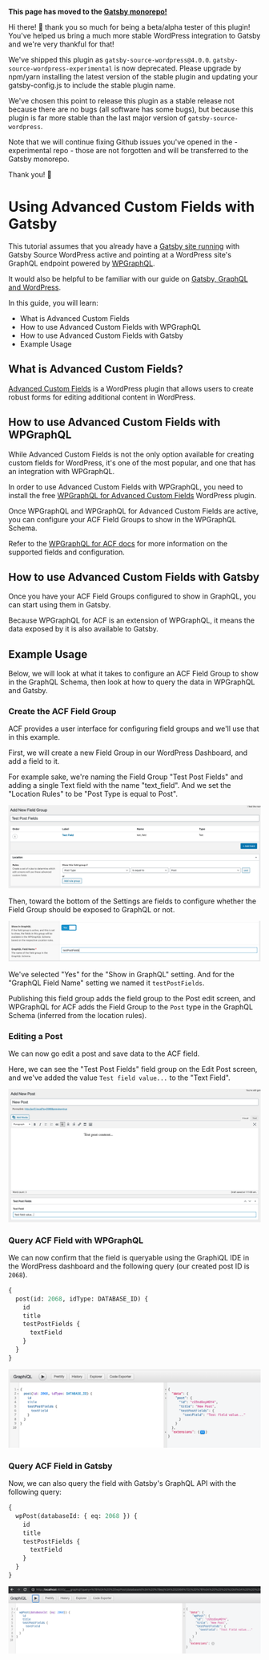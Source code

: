 **This page has moved to the [Gatsby monorepo!](https://github.com/gatsbyjs/gatsby/tree/master/packages/gatsby-source-wordpress/docs/tutorials/using-advanced-custom-fields.md)**

Hi there! 👋 thank you so much for being a beta/alpha tester of this plugin!
You've helped us bring a much more stable WordPress integration to Gatsby and we're very thankful for that!

We've shipped this plugin as `gatsby-source-wordpress@4.0.0`.
`gatsby-source-wordpress-experimental` is now deprecated.
Please upgrade by npm/yarn installing the latest version of the stable plugin and updating your gatsby-config.js to include the stable plugin name.

We've chosen this point to release this plugin as a stable release not because there are no bugs (all software has some bugs), but because this plugin is far more stable than the last major version of `gatsby-source-wordpress`.

Note that we will continue fixing Github issues you've opened in the -experimental repo - those are not forgotten and will be transferred to the Gatsby monorepo.

Thank you! 💜

# Using Advanced Custom Fields with Gatsby

This tutorial assumes that you already have a [Gatsby site running](https://github.com/gatsbyjs/gatsby-source-wordpress-experimental/blob/master/docs/getting-started.md)
with Gatsby Source WordPress active and pointing at a WordPress site's GraphQL endpoint powered
by [WPGraphQL](https://wordpress.org/plugins/wp-graphql/).

It would also be helpful to be familiar with our guide on [Gatsby, GraphQL and WordPress](../features/graphql-wordpress-and-gatsby.md).

In this guide, you will learn:

- What is Advanced Custom Fields
- How to use Advanced Custom Fields with WPGraphQL
- How to use Advanced Custom Fields with Gatsby
- Example Usage

## What is Advanced Custom Fields?

[Advanced Custom Fields](https://www.advancedcustomfields.com/) is a WordPress plugin that allows
users to create robust forms for editing additional content in WordPress.

## How to use Advanced Custom Fields with WPGraphQL

While Advanced Custom Fields is not the only option available for creating custom fields for
WordPress, it's one of the most popular, and one that has an integration with WPGraphQL.

In order to use Advanced Custom Fields with WPGraphQL, you need to install the free
[WPGraphQL for Advanced Custom Fields](https://github.com/wp-graphql/wp-graphql-acf) WordPress plugin.

Once WPGraphQL and WPGraphQL for Advanced Custom Fields are active, you can configure your ACF Field
Groups to show in the WPGraphQL Schema.

Refer to the [WPGraphQL for ACF docs](https://github.com/wp-graphql/wp-graphql-acf/blob/master/README.md)
for more information on the supported fields and configuration.

## How to use Advanced Custom Fields with Gatsby

Once you have your ACF Field Groups configured to show in GraphQL, you can start using them in Gatsby.

Because WPGraphQL for ACF is an extension of WPGraphQL, it means the data exposed by it is also
available to Gatsby.

## Example Usage

Below, we will look at what it takes to configure an ACF Field Group to show in the GraphQL Schema,
then look at how to query the data in WPGraphQL and Gatsby.

### Create the ACF Field Group

ACF provides a user interface for configuring field groups and we'll use that in this example.

First, we will create a new Field Group in our WordPress Dashboard, and add a field to it.

For example sake, we're naming the Field Group "Test Post Fields" and adding a single Text field
with the name "text_field". And we set the "Location Rules" to be "Post Type is equal to Post".

![ACF New Field Group](../../docs/assets/acf-new-field-group.png)

Then, toward the bottom of the Settings are fields to configure whether the Field Group should be
exposed to GraphQL or not.

![ACF Show in GraphQL](../../docs/assets/acf-graphql-settings.png)

We've selected "Yes" for the "Show in GraphQL" setting. And for the "GraphQL Field Name" setting we
named it `testPostFields`.

Publishing this field group adds the field group to the Post edit screen, and WPGraphQL for ACF adds
the Field Group to the `Post` type in the GraphQL Schema (inferred from the location rules).

### Editing a Post

We can now go edit a post and save data to the ACF field.

Here, we can see the "Test Post Fields" field group on the Edit Post screen, and we've added the
value `Test field value...` to the "Text Field".

![Editing a Post with ACF Field](../../docs/assets/acf-new-post-with-field.png)

### Query ACF Field with WPGraphQL

We can now confirm that the field is queryable using the GraphiQL IDE in the WordPress dashboard
and the following query (our created post ID is `2068`).

```graphql
{
  post(id: 2068, idType: DATABASE_ID) {
    id
    title
    testPostFields {
      textField
    }
  }
}
```

![Query ACF Fields with WPGraphQL](../../docs/assets/acf-wpgraphql-post-field-query.png)

### Query ACF Field in Gatsby

Now, we can also query the field with Gatsby's GraphQL API with the following query:

```graphql
{
  wpPost(databaseId: { eq: 2068 }) {
    id
    title
    testPostFields {
      textField
    }
  }
}
```

![Query ACF Fields with Gatsby](../../docs/assets/acf-gatsby-post-field-query.png)
